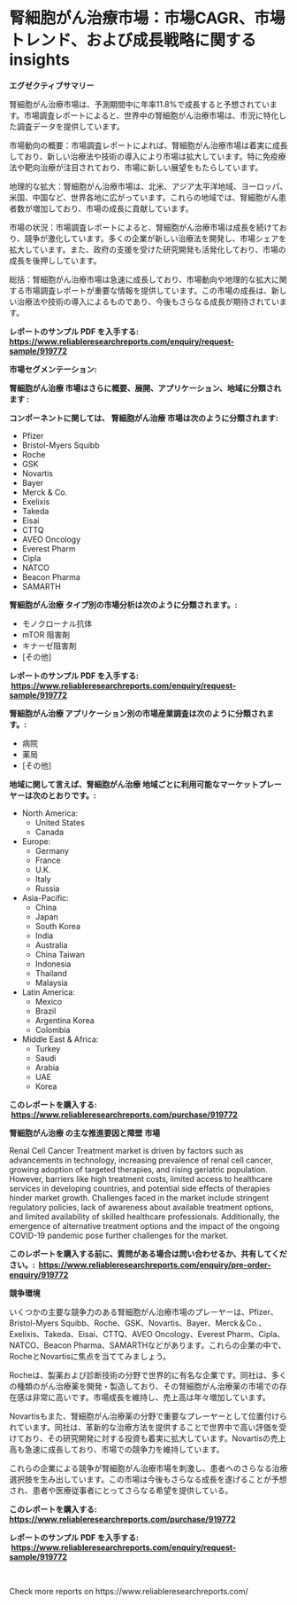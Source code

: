 <p><h1>腎細胞がん治療市場：市場CAGR、市場トレンド、および成長戦略に関するinsights</h1></p><p><strong>エグゼクティブサマリー</strong></p>
<p><p>腎細胞がん治療市場は、予測期間中に年率11.8%で成長すると予想されています。市場調査レポートによると、世界中の腎細胞がん治療市場は、市況に特化した調査データを提供しています。</p><p>市場動向の概要：市場調査レポートによれば、腎細胞がん治療市場は着実に成長しており、新しい治療法や技術の導入により市場は拡大しています。特に免疫療法や靶向治療が注目されており、市場に新しい展望をもたらしています。</p><p>地理的な拡大：腎細胞がん治療市場は、北米、アジア太平洋地域、ヨーロッパ、米国、中国など、世界各地に広がっています。これらの地域では、腎細胞がん患者数が増加しており、市場の成長に貢献しています。</p><p>市場の状況：市場調査レポートによると、腎細胞がん治療市場は成長を続けており、競争が激化しています。多くの企業が新しい治療法を開発し、市場シェアを拡大しています。また、政府の支援を受けた研究開発も活発化しており、市場の成長を後押ししています。</p><p>総括：腎細胞がん治療市場は急速に成長しており、市場動向や地理的な拡大に関する市場調査レポートが重要な情報を提供しています。この市場の成長は、新しい治療法や技術の導入によるものであり、今後もさらなる成長が期待されています。</p></p>
<p><strong>レポートのサンプル PDF を入手する: <a href="https://www.reliableresearchreports.com/enquiry/request-sample/919772">https://www.reliableresearchreports.com/enquiry/request-sample/919772</a></strong></p>
<p><strong>市場セグメンテーション:</strong></p>
<p><strong> 腎細胞がん治療 市場はさらに概要、展開、アプリケーション、地域に分類されます :</strong></p>
<p><strong>コンポーネントに関しては、 腎細胞がん治療 市場は次のように分類されます: &nbsp;</strong></p>
<p><ul><li>Pfizer</li><li>Bristol-Myers Squibb</li><li>Roche</li><li>GSK</li><li>Novartis</li><li>Bayer</li><li>Merck & Co.</li><li>Exelixis</li><li>Takeda</li><li>Eisai</li><li>CTTQ</li><li>AVEO Oncology</li><li>Everest Pharm</li><li>Cipla</li><li>NATCO</li><li>Beacon Pharma</li><li>SAMARTH</li></ul></p>
<p><strong> 腎細胞がん治療 タイプ別の市場分析は次のように分類されます。:</strong></p>
<p><ul><li>モノクローナル抗体</li><li>mTOR 阻害剤</li><li>キナーゼ阻害剤</li><li>[その他]</li></ul></p>
<p><strong>レポートのサンプル PDF を入手する: &nbsp;<a href="https://www.reliableresearchreports.com/enquiry/request-sample/919772">https://www.reliableresearchreports.com/enquiry/request-sample/919772</a></strong></p>
<p><strong> 腎細胞がん治療 アプリケーション別の市場産業調査は次のように分類されます。:</strong></p>
<p><ul><li>病院</li><li>薬局</li><li>[その他]</li></ul></p>
<p><strong>地域に関して言えば、腎細胞がん治療 地域ごとに利用可能なマーケットプレーヤーは次のとおりです。:</strong></p>
<p><ul>
    <li>
        North America:
        <ul>
            <li>United States</li>
            <li>Canada</li>
        </ul>
    </li>
    <li>
        Europe:
        <ul>
            <li>Germany</li>
            <li>France</li>
            <li>U.K.</li>
            <li>Italy</li>
            <li>Russia</li>
        </ul>
    </li>
    <li>
        Asia-Pacific:
        <ul>
            <li>China</li>
            <li>Japan</li>
            <li>South Korea</li>
            <li>India</li>
            <li>Australia</li>
            <li>China Taiwan</li>
            <li>Indonesia</li>
            <li>Thailand</li>
            <li>Malaysia</li>
        </ul>
    </li>
    <li>
        Latin America:
        <ul>
            <li>Mexico</li>
            <li>Brazil</li>
            <li>Argentina Korea</li>
            <li>Colombia</li>
        </ul>
    </li>
    <li>
        Middle East & Africa:
        <ul>
            <li>Turkey</li>
            <li>Saudi</li>
            <li>Arabia</li>
            <li>UAE</li>
            <li>Korea</li>
        </ul>
    </li>
    </ul></p>
<p><strong>このレポートを購入する: &nbsp;<a href="https://www.reliableresearchreports.com/purchase/919772">https://www.reliableresearchreports.com/purchase/919772</a></strong></p>
<p><strong>腎細胞がん治療 の主な推進要因と障壁 市場</strong></p>
<p><p>Renal Cell Cancer Treatment market is driven by factors such as advancements in technology, increasing prevalence of renal cell cancer, growing adoption of targeted therapies, and rising geriatric population. However, barriers like high treatment costs, limited access to healthcare services in developing countries, and potential side effects of therapies hinder market growth. Challenges faced in the market include stringent regulatory policies, lack of awareness about available treatment options, and limited availability of skilled healthcare professionals. Additionally, the emergence of alternative treatment options and the impact of the ongoing COVID-19 pandemic pose further challenges for the market.</p></p>
<p><strong>このレポートを購入する前に、質問がある場合は問い合わせるか、共有してください。:&nbsp; <a href="https://www.reliableresearchreports.com/enquiry/pre-order-enquiry/919772">https://www.reliableresearchreports.com/enquiry/pre-order-enquiry/919772</a></strong></p>
<p><strong>競争環境</strong></p>
<p><p>いくつかの主要な競争力のある腎細胞がん治療市場のプレーヤーは、Pfizer、Bristol-Myers Squibb、Roche、GSK、Novartis、Bayer、Merck＆Co.、Exelixis、Takeda、Eisai、CTTQ、AVEO Oncology、Everest Pharm、Cipla、NATCO、Beacon Pharma、SAMARTHなどがあります。これらの企業の中で、RocheとNovartisに焦点を当ててみましょう。</p><p>Rocheは、製薬および診断技術の分野で世界的に有名な企業です。同社は、多くの種類のがん治療薬を開発・製造しており、その腎細胞がん治療薬の市場での存在感は非常に高いです。市場成長を維持し、売上高は年々増加しています。</p><p>Novartisもまた、腎細胞がん治療薬の分野で重要なプレーヤーとして位置付けられています。同社は、革新的な治療方法を提供することで世界中で高い評価を受けており、その研究開発に対する投資も着実に拡大しています。Novartisの売上高も急速に成長しており、市場での競争力を維持しています。</p><p>これらの企業による競争が腎細胞がん治療市場を刺激し、患者へのさらなる治療選択肢を生み出しています。この市場は今後もさらなる成長を遂げることが予想され、患者や医療従事者にとってさらなる希望を提供している。</p></p>
<p><strong>このレポートを購入する: &nbsp; <a href="https://www.reliableresearchreports.com/purchase/919772">https://www.reliableresearchreports.com/purchase/919772</a></strong></p>
<p><strong>レポートのサンプル PDF を入手する: &nbsp;<a href="https://www.reliableresearchreports.com/enquiry/request-sample/919772">https://www.reliableresearchreports.com/enquiry/request-sample/919772</a></strong><strong></strong></p>
<p>&nbsp;</p>
<p>Check more reports on https://www.reliableresearchreports.com/</p>